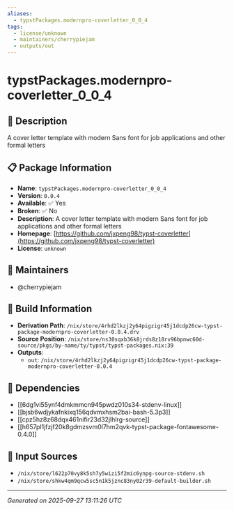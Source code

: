 ```yaml
---
aliases:
  - typstPackages.modernpro-coverletter_0_0_4
tags:
  - license/unknown
  - maintainers/cherrypiejam
  - outputs/out
---
```


# typstPackages.modernpro-coverletter_0_0_4

## 📝 Description

A cover letter template with modern Sans font for job applications and other formal letters

## 📋 Package Information

- **Name**: `typstPackages.modernpro-coverletter_0_0_4`
- **Version**: `0.0.4`
- **Available**: ✅ Yes
- **Broken**: ✅ No
- **Description**: A cover letter template with modern Sans font for job applications and other formal letters
- **Homepage**: [https://github.com/jxpeng98/typst-coverletter](https://github.com/jxpeng98/typst-coverletter)
- **License**: `unknown`
## 👥 Maintainers

- @cherrypiejam


## 🔧 Build Information

- **Derivation Path**: `/nix/store/4rhd2lkzj2y64pigzigr45j1dcdp26cw-typst-package-modernpro-coverletter-0.0.4.drv`
- **Source Position**: `/nix/store/ns30sqxb36k8jrds8z18rv96bpnwc60d-source/pkgs/by-name/ty/typst/typst-packages.nix:39`
- **Outputs**:
  - `out`:  `/nix/store/4rhd2lkzj2y64pigzigr45j1dcdp26cw-typst-package-modernpro-coverletter-0.0.4`

## 🔗 Dependencies

- [[6dg1vi55ynf4dmkmmcn945pwdz010s34-stdenv-linux]]
- [[bjsb6wdjykafnkixq156qdvmxhsm2bai-bash-5.3p3]]
- [[cpz5hz8z68dqx461nifir23d32jlhlrg-source]]
- [[h657pl1jfzjf20k8gdmzsvm0l7hm2qvk-typst-package-fontawesome-0.4.0]]

## 📁 Input Sources

- `/nix/store/l622p70vy8k5sh7y5wizi5f2mic6ynpg-source-stdenv.sh`
- `/nix/store/shkw4qm9qcw5sc5n1k5jznc83ny02r39-default-builder.sh`

---
*Generated on 2025-09-27 13:11:26 UTC*
